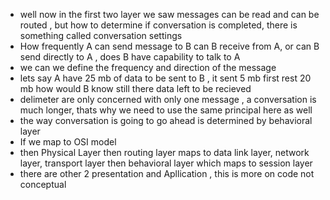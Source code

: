 - well now in the first two layer we saw messages can be read and can be routed , but how to determine if conversation is completed, there is something called conversation settings
- How frequently A can send message to B can B receive from A, or can B send directly to A , does B have capability to talk to A
- we can we define the frequency and direction of the message
- lets say A have 25 mb of data to be sent to B , it sent 5 mb first rest 20 mb how would B know still there data left to be recieved
- delimeter are only concerned with only one message , a conversation is much longer, thats why we need to use the same principal here as well
- the way conversation is going to go ahead is determined by behavioral layer
- If we map to OSI model
- then Physical Layer then routing layer maps to data link layer, network layer, transport layer then behavioral layer which maps to session layer
- there are other 2 presentation and Apllication , this is more on code not conceptual
